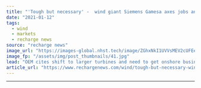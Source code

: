 ```yaml
---
title: "'Tough but necessary' -  wind giant Siemens Gamesa axes jobs and plants in Spain"
date: "2021-01-12"
tags: 
  - wind
  - markets
  - recharge news
source: "recharge news"
image_url: "https://images-global.nhst.tech/image/ZGhxNkI1UVVsMEV2cUFEeDJtT3kwM2V4ckRUWlBZTk9ibUhITXF3TEtWTT0=/nhst/binary/c425fd38a071ef37fe2ff241e4b7443d"
image_fp: "/assets/img/post_thumbnails/41.jpg"
lead: "OEM cites shift to larger turbines and need to get onshore business back on track as redundancy talks start with 266 workers"
article_url: "https://www.rechargenews.com/wind/tough-but-necessary-wind-giant-siemens-gamesa-axes-jobs-and-plants-in-spain/2-1-942824"
---
```


---
